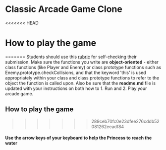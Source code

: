 # Classic Arcade Game Clone

<<<<<<< HEAD
# How to play the game
=======
Students should use this [rubric](https://review.udacity.com/#!/projects/2696458597/rubric) for self-checking their submission. Make sure the functions you write are **object-oriented** - either class functions (like Player and Enemy) or class prototype functions such as Enemy.prototype.checkCollisions, and that the keyword 'this' is used appropriately within your class and class prototype functions to refer to the object the function is called upon. Also be sure that the **readme.md** file is updated with your instructions on both how to 1. Run and 2. Play your arcade game.

## How to play the game
>>>>>>> 289ceb70fc0e23dfee276cddb52081262eeadf84

#### Use the arrow keys of your keyboard to help the Princess to reach the water
